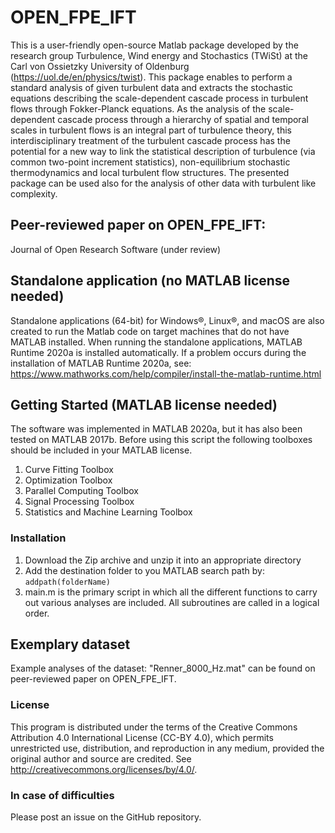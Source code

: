 # OPEN_FPE_IFT
This is a user-friendly open-source Matlab package developed by the research group Turbulence, Wind energy and Stochastics (TWiSt) at the Carl von Ossietzky University of Oldenburg (https://uol.de/en/physics/twist). This package enables to perform a standard analysis of given turbulent data and extracts the stochastic equations describing the scale-dependent cascade process in turbulent flows through Fokker-Planck equations. As the analysis of the scale-dependent cascade process through a hierarchy of spatial and temporal scales in turbulent flows is an integral part of turbulence theory, this interdisciplinary treatment of the turbulent cascade process has the potential for a new way to link the statistical description of turbulence (via common two-point increment statistics), non-equilibrium stochastic thermodynamics and local turbulent flow structures. The presented package can be used also for the analysis of other data with turbulent like complexity.


## Peer-reviewed paper on OPEN_FPE_IFT:
Journal of Open Research Software (under review)


## Standalone application (no MATLAB license needed) 
Standalone applications (64-bit) for Windows®, Linux®, and macOS are also created to run the Matlab code on target machines that do not have MATLAB installed.
When running the standalone applications, MATLAB Runtime 2020a is installed automatically. If a problem occurs during the installation of MATLAB Runtime 2020a, see: https://www.mathworks.com/help/compiler/install-the-matlab-runtime.html


## Getting Started (MATLAB license needed)
The software was implemented in MATLAB 2020a, but it has also been tested on MATLAB 2017b. Before using this script the following toolboxes should be included in your MATLAB license.
1. Curve Fitting Toolbox
2. Optimization Toolbox
3. Parallel Computing Toolbox
4. Signal Processing Toolbox
5. Statistics and Machine Learning Toolbox  

### Installation  
1. Download the Zip archive and unzip it into an appropriate directory
2. Add the destination folder to you MATLAB search path by: 
```addpath(folderName)```
3. main.m is the primary script in which all the different functions to carry out various analyses are included. All subroutines are called in a logical order.

## Exemplary dataset 
Example analyses of the dataset: "Renner_8000_Hz.mat" can be found on peer-reviewed paper on OPEN_FPE_IFT.

### License
This program is distributed under the terms of the Creative Commons Attribution 4.0 International License (CC-BY 4.0), which permits unrestricted use, distribution, and reproduction in any medium, provided the original author and source are credited. See http://creativecommons.org/licenses/by/4.0/.

### In case of difficulties
Please post an issue on the GitHub repository.
